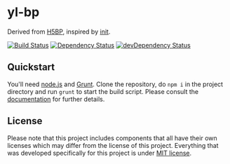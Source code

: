 # yl-bp

Derived from [H5BP](https://github.com/h5bp/html5-boilerplate), inspired by [init](https://github.com/drublic/init).

[![Build Status](https://travis-ci.org/yellowled/yl-bp.svg?branch=master)](https://travis-ci.org/yellowled/yl-bp)
[![Dependency Status](https://david-dm.org/yellowled/yl-bp.svg)](https://david-dm.org/yellowled/yl-bp)
[![devDependency Status](https://david-dm.org/yellowled/yl-bp/dev-status.svg)](https://david-dm.org/yellowled/yl-bp#info=devDependencies)

## Quickstart

You'll need [node.js](http://nodejs.org) and [Grunt](http://gruntjs.com). Clone the repository, do `npm i` in the project directory and run `grunt` to start the build script. Please consult the [documentation](docs/index.md) for further details.

## License

Please note that this project includes components that all have their own licenses which may differ from the license of this project. Everything that was developed specifically for this project is under [MIT license](https://github.com/yellowled/yl-bp/blob/master/LICENSE.md).